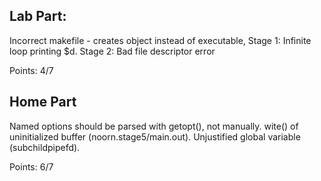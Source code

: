 ## Lab Part:
Incorrect makefile - creates object instead of executable, Stage 1: Infinite loop printing $d. Stage 2: Bad file descriptor error

Points: 4/7


## Home Part
Named options should be parsed with getopt(), not manually. wite() of uninitialized buffer (noorn.stage5/main.out). Unjustified global variable (subchildpipefd).

Points: 6/7

